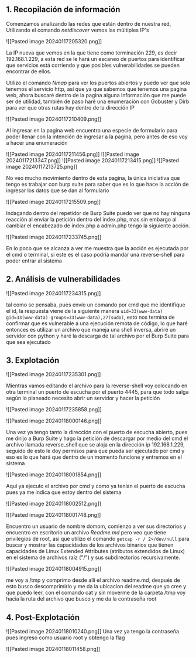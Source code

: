## 1. Recopilación de información

Comenzamos analizando las redes que están dentro de nuestra red, Utilizando el comando *netdiscover* vemos las múltiples IP's 

![[Pasted image 20240117205320.png]]

La IP nueva que vemos en la que tiene como terminación 229, es decir 192.168.1.229, a esta red se le hará un escaneo de puertos para identificar que servicios está corriendo y que posibles vulnerabilidades se pueden encontrar de ellos.

Utilizo el comando *Nmap* para ver los puertos abiertos y puedo ver que solo tenemos el servicio http, así que ya que sabemos que tenemos una pagina web, ahora buscaré dentro de la pagina alguna información que me puede ser de utilidad, también de paso haré una enumeración con Gobuster y Dirb para ver que otras rutas hay dentro de la dirección IP 

![[Pasted image 20240117210409.png]]

Al ingresar en la pagina web encuentro una especie de formulario para poder llenar con la intención de ingresar a la pagina, pero antes de eso voy a hacer una enumeración  

![[Pasted image 20240117211456.png]]
![[Pasted image 20240117213347.png]]
![[Pasted image 20240117213415.png]]
![[Pasted image 20240117213725.png]]

No veo mucho movimiento dentro de esta pagina, la única iniciativa que tengo es trabajar con burp suite para saber que es lo que hace la acción de ingresar los datos que se dan al formulario

![[Pasted image 20240117215509.png]]

Indagando dentro del repetidor de Burp Suite puedo ver que no hay ninguna reacción al enviar la petición dentro del index.php, mas sin embargo al cambiar el encabezado de index.php a admin.php tengo la siguiente acción.

![[Pasted image 20240117233745.png]]

En lo poco que se alcanza a ver me muestra que la acción es ejecutada por el cmd o terminal, si este es el caso podría mandar una reverse-shell para poder entrar al sistema
## 2. Análisis de vulnerabilidades

![[Pasted image 20240117234315.png]]

tal como se pensaba, pues envío un comando por cmd que me identifique el id, la respuesta viene de la siguiente manera `uid=33(www-data) gid=33(www-data) groups=33(www-data),27(sudo)`, esto nos termina de confirmar que es vulnerable a una ejecución remota de código, lo que haré entonces es utilizar un archivo que maneja una shell inversa, abriré un servidor con python y haré la descarga de tal archivo por el Burp Suite para que sea ejecutado
## 3. Explotación

![[Pasted image 20240117235301.png]]

Mientras vamos editando el archivo para la reverse-shell voy colocando en otra terminal un puerto de escucha por el puerto 4445, para que todo salga según lo planeado necesito abrir un servidor y hacer la petición

![[Pasted image 20240117235858.png]]

![[Pasted image 20240118000146.png]]

Una vez ya tengo tanto la dirección con el puerto de escucha abierto, pues me dirijo a Burp Suite y hago la petición de descargar por medio del cmd el archivo llamada reverse_shell que se aloja en la dirección ip 192.168.1.229, seguido de esto le doy permisos para que pueda ser ejecutado por cmd y eso es lo que hará que dentro de un momento funcione y entremos en el sistema 

![[Pasted image 20240118001854.png]]

Aquí ya ejecuto el archivo por cmd y como ya tenían el puerto de escucha pues ya me indica que estoy dentro del sistema

![[Pasted image 20240118002512.png]]

![[Pasted image 20240118001748.png]]

Encuentro un usuario de nombre domom, comienzo a ver sus directorios y  encuentro en escritorio un archivo *Readme.md* pero veo que tiene privilegios de root, asi que utilizo el comando `getcap -r / 2>/dev/null` para buscar y mostrar las capacidades de los archivos binarios que tienen capacidades de Linux Extended Attributes (atributos extendidos de Linux) en el sistema de archivos raíz ("/") y sus subdirectorios recursivamente.

![[Pasted image 20240118004915.png]]

me voy a /tmp y comprimo desde allí el archivo readme.md, después de esto busco descomprimirlo y me da la ubicacion del readme que yo cree y que puedo leer, con el comando cat y sin moverme de la carpeta /tmp voy hacia la ruta del archivo que busco y me da la contraseña root

## 4. Post-Explotación

![[Pasted image 20240118010240.png]]
Una vez ya tengo la contraseña pues ingreso como usuario root y obtengo la flag

![[Pasted image 20240118011458.png]]


